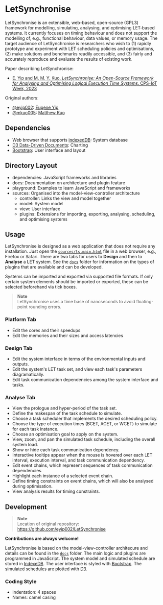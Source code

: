 # LetSynchronise
LetSynchronise is an extensible, web-based, open-source (GPL3) framework for modelling, 
simulating, analysing, and optimising LET-based systems. It
currently focuses on timing behaviour and does not support the
modelling of, e.g., functional behaviour, data values, or memory
usage. The target audience of LetSynchronise is researchers who
wish to (1) rapidly prototype and experiment with LET scheduling 
policies and optimisations, (2) make solutions and benchmarks
readily accessible, and (3) fairly and accurately reproduce and 
evaluate the results of existing work. 

Paper describing LetSynchronise:
* [E. Yip and M. M. Y. Kuo. _LetSynchronise: An Open-Source Framework for Analysing and Optimising Logical Execution Time Systems_. CPS-IoT Week, 2023](https://dl.acm.org/doi/10.1145/3576914.3587500)

Original authors:
* [@eyip002](https://github.com/eyip002): [Eugene Yip](https://www.uni-bamberg.de/swt/team/dr-eugene-yip/)
* [@mkuo005](https://github.com/mkuo005): [Matthew Kuo](http://matthew.kuo.nz)


## Dependencies
* Web browser that supports [indexedDB](https://developer.mozilla.org/en-US/docs/Web/API/IndexedDB_API): System database
* [D3 Data-Driven Documents](https://d3js.org): Charting
* [Bootstrap](https://getbootstrap.com): User interface and layout


## Directory Layout
* dependencies: JavaScript frameworks and libraries
* docs: Documentation on architecture and plugin feature
* playground: Examples to learn JavaScript and frameworks
* sources: Organised into the model-view-controller architecture
   * controller: Links the view and model together
   * model: System model
   * view: User interface
   * plugins: Extensions for importing, exporting, analysing, scheduling, and optimising systems


## Usage
LetSynchronise is designed as a web application that does not require any installation. 
Just open the [`sources/ls.main.html`](sources/ls.main.html) file in a web browser, e.g., Firefox or Safari.
There are two tabs for users to **Design** and then to **Analyse** a LET system.
See the [`docs`](docs) folder for information on the types of plugins that are available 
and can be developed.

Systems can be imported and exported via supported file formats. If only certain
system elements should be imported or exported, these can be selected beforehand 
via tick boxes.

> **Note**   
> LetSynchronise uses a time base of nanoseconds to avoid floating-point rounding errors.

### Platform Tab
* Edit the cores and their speedups
* Edit the memories and their sizes and access latencies

### Design Tab
* Edit the system interface in terms of the environmental inputs and outputs.
* Edit the system's LET task set, and view each task's parameters diagramatically.
* Edit task communication dependencies among the system interface and tasks.

### Analyse Tab
* View the prologue and hyper-period of the task set.
* Define the makespan of the task schedule to simulate.
* Choose a task scheduler that implements the desired scheduling policy.
* Choose the type  of execution times (BCET, ACET, or WCET) to simulate for each task instance.
* Choose an optimisation goal to apply on the system.
* View, zoom, and pan the simulated task schedule, including the overall system load.
* Show or hide each task communication dependency.
* Interactive tooltips appear when the mouse is hovered over each LET interval, execution interval, and task communication dependency.
* Edit event chains, which represent sequences of task communication dependencies.
* Highlight each instance of a selected event chain.
* Define timing constraints on event chains, which will also be analysed during optimisation.
* View analysis results for timing constraints.


## Development
> **Note**   
> Location of original repository: https://github.com/eyip002/LetSynchronise

**Contributions are always welcome!**

LetSynchronise is based on the model-view-controller architecure and details
can be found in the [`docs`](docs) folder. The main logic and plugins are programmed
in JavaScript. The system model and simulated schedule are stored in 
[IndexeDB](https://developer.mozilla.org/en-US/docs/Web/API/IndexedDB_API).
The user interface is styled with [Bootstrap](https://getbootstrap.com).
The simulated schedules are plotted with [D3](https://d3js.org).


### Coding Style
* Indentation: 4 spaces
* Names: camel casing

